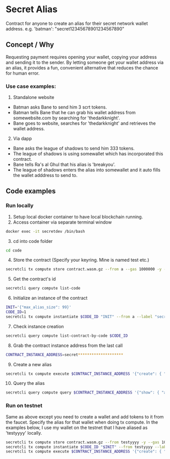 # Secret Alias

Contract for anyone to create an alias for their secret network wallet address.
e.g. 'batman': "secret12345678901234567890"

## Concept / Why

Requesting payment requires opening your wallet, copying your address and sending it to the sender. By letting someone get your wallet address via an alias, it provides a fun, convenient alternative that reduces the chance for human error.

### Use case examples:

1. Standalone website 
- Batman asks Bane to send him 3 scrt tokens.
- Batman tells Bane that he can grab his wallet address from somewebsite.com by searching for 'thedarkknight'.
- Bane goes to website, searches for 'thedarkknight' and retrieves the wallet address.

2. Via dapp
- Bane asks the league of shadows to send him 333 tokens.
- The league of shadows is using somewallet which has incorporated this contract.
- Bane tells Ra's al Ghul that his alias is 'breakyou'.
- The league of shadows enters the alias into somewallet and it auto fills the wallet adddress to send to.

## Code examples

### Run locally

1. Setup local docker container to have local blockchain running.
2. Access container via separate terminal window
```sh
docker exec -it secretdev /bin/bash
```
3. cd into code folder
```sh
cd code
```
4. Store the contract (Specify your keyring. Mine is named test etc.)
```sh
secretcli tx compute store contract.wasm.gz --from a --gas 1000000 -y --keyring-backend test
```
5. Get the contract's id
```sh
secretcli query compute list-code
```
6. Initialize an instance of the contract
```sh
INIT='{"max_alias_size": 99}'
CODE_ID=1
secretcli tx compute instantiate $CODE_ID "INIT" --from a --label "secret alias" -y --keyring-backend test
```
7. Check instance creation
```sh
secretcli query compute list-contract-by-code $CODE_ID
```
8. Grab the contract instance address from the last call
```sh
CONTRACT_INSTANCE_ADDRESS=secret********************
```
9. Create a new alias
```sh
secretcli tx compute execute $CONTRACT_INSTANCE_ADDRESS '{"create": { "alias_string": "emily" }}' --from a --keyring-backend test
```
10. Query the alias
```sh
secretcli query compute query $CONTRACT_INSTANCE_ADDRESS '{"show": { "alias_string": "emily"}}'
```

### Run on testnet

Same as above except you need to create a wallet and add tokens to it from the faucet. Specify the alias for that wallet when doing tx compute. In the examples below, I use my wallet on the testnet that I have aliased as 'testyyyy' locally.
```sh
secretcli tx compute store contract.wasm.gz --from testyyyy -y --gas 1000000 --gas-prices=1.0uscrt
secretcli tx compute instantiate $CODE_ID "$INIT" --from testyyyy --label "secret alias" -y 
secretcli tx compute execute $CONTRACT_INSTANCE_ADDRESS '{"create": { "alias_string": "emily" }}' --from testyyyy
```
